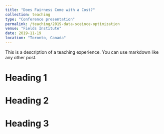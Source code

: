 ```yaml
---
title: "Does Fairness Come with a Cost?"
collection: teaching
type: "Conference presentation"
permalink: /teaching/2019-data-sceince-optimization
venue: "Fields Institute"
date: 2019-11-19
location: "Toronto, Canada"
---
```


This is a description of a teaching experience. You can use markdown like any other post.

Heading 1
======

Heading 2
======

Heading 3
======